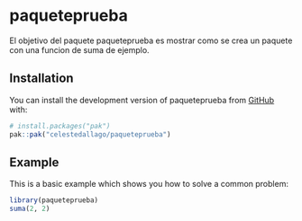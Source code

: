 # paqueteprueba

<!-- badges: start -->

<!-- badges: end -->

El objetivo del paquete paqueteprueba es mostrar como se crea un paquete con una funcion de suma de ejemplo.

## Installation

You can install the development version of paqueteprueba from [GitHub](https://github.com/) with:

``` r
# install.packages("pak")
pak::pak("celestedallago/paqueteprueba")
```

## Example

This is a basic example which shows you how to solve a common problem:

``` r
library(paqueteprueba)
suma(2, 2)
```
